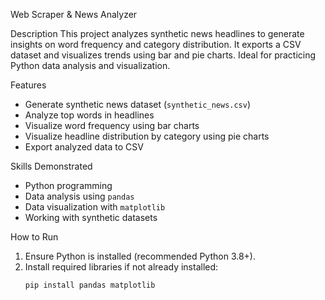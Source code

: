  Web Scraper & News Analyzer

 Description
This project analyzes synthetic news headlines to generate insights on word frequency and category distribution. It exports a CSV dataset and visualizes trends using bar and pie charts. Ideal for practicing Python data analysis and visualization.

 Features
- Generate synthetic news dataset (`synthetic_news.csv`)  
- Analyze top words in headlines  
- Visualize word frequency using bar charts  
- Visualize headline distribution by category using pie charts  
- Export analyzed data to CSV  

 Skills Demonstrated
- Python programming  
- Data analysis using `pandas`  
- Data visualization with `matplotlib`  
- Working with synthetic datasets  

 How to Run
1. Ensure Python is installed (recommended Python 3.8+).  
2. Install required libraries if not already installed:
   ```bash
   pip install pandas matplotlib
